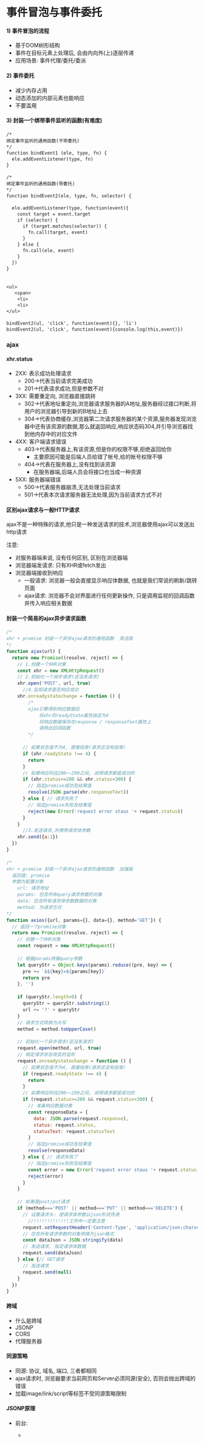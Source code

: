 # 事件冒泡与事件委托

#### 1) 事件冒泡的流程

- 基于DOM树形结构
- 事件在目标元素上处理后, 会由内向外(上)逐层传递
- 应用场景: 事件代理/委托/委派

#### 2) 事件委托

- 减少内存占用
- 动态添加的内部元素也能响应
- 不要滥用

#### 3) 封装一个绑带事件监听的函数(有难度)

```
/* 
绑定事件监听的通用函数(不带委托)
*/
function bindEvent1 (ele, type, fn) {
  ele.addEventListener(type, fn)
}

/* 
绑定事件监听的通用函数(带委托)
*/
function bindEvent2(ele, type, fn, selector) {

  ele.addEventListener(type, function(event){
    const target = event.target
    if (selector) {
      if (target.matches(selector)) {
        fn.call(target, event)
      } 
    } else {
      fn.call(ele, event)
    }
  })
}


<ul>
   <span>
    <li>
    <li>
</ul>
    
bindEvent2(ul, 'click', function(event){}, 'li')
bindEvent2(ul, 'click', function(event){console.log(this,event)})
```

### ajax

#### xhr.status

- 2XX: 表示成功处理请求
  - 200->代表当前请求完美成功
  - 201->代表请求成功,但是参数不对
- 3XX: 需要重定向, 浏览器直接跳转
  - 302->代表地址重定向,浏览器请求服务器的A地址,服务器经过接口判断,将用户的浏览器引导到新的B地址上去
  - 304->代表协商缓存,浏览器第二次请求服务器的某个资源,服务器发现浏览器中还有该资源的数据,那么就返回响应,响应状态码304,并引导浏览器找到他内存中的对应文件
- 4XX: 客户端请求错误
  - 403->代表服务器上,有该资源,但是你的权限不够,拒绝返回给你
    - 主要原因可能是后端人员给错了帐号,给的帐号权限不够
  - 404->代表在服务器上,没有找到该资源
    - 在服务器端,后端人员会将接口也当成一种资源
- 5XX: 服务器端错误
  - 500->代表服务器崩溃,无法处理当前请求
  - 501->代表本次请求服务器无法处理,因为当前请求方式不对

#### 区别ajax请求与一般HTTP请求

ajax不是一种特殊的请求,他只是一种发送请求的技术,浏览器使用ajax可以发送出http请求

注意:

- 对服务器端来说, 没有任何区别, 区别在浏览器端
- 浏览器端发请求: 只有XHR或fetch发出
- 浏览器端接收到响应
  - 一般请求: 浏览器一般会直接显示响应体数据, 也就是我们常说的刷新/跳转页面
  - ajax请求: 浏览器不会对界面进行任何更新操作, 只是调用监视的回调函数并传入响应相关数据

#### 封装一个简易的ajax异步请求函数

```js
/* 
xhr + promise 封装一个异步ajax请求的通用函数  简洁版
*/
function ajax(url) {
  return new Promise((resolve, reject) => {
    // 1.创建一个XHR对象
    const xhr = new XMLHttpRequest()
    // 2.初始化一个异步请求(还没发请求)
    xhr.open('POST', url, true)
      //4.监视请求是否响应成功
    xhr.onreadystatechange = function () { 
        /*
        ajax引擎得到响应数据后
        	将xhr的readyState属性指定为4
        	将响应数据保存在response / responseText属性上
        	调用此回调函数
        */
        
      // 如果状态值不为4, 直接结束(请求还没有结束)
      if (xhr.readyState !== 4) {
        return
      }
      // 如果响应码在200~~299之间, 说明请求都是成功的
      if (xhr.status>=200 && xhr.status<300) {
        // 指定promise成功及结果值
        resolve(JSON.parse(xhr.responseText))
      } else { // 请求失败了
        // 指定promise失败及结果值
        reject(new Error('request error staus '+ request.status))
      }
    }
      //3.发送请求,并携带请求体参数
    xhr.send({a:1})
  })
}

/* 
xhr + promise 封装一个异步ajax请求的通用函数  加强版
  返回值: promise
  参数为配置对象
    url: 请求地址
    params: 包含所有query请求参数的对象
    data: 包含所有请求体参数数据的对象
    method: 为请求方式
*/
function axios({url, params={}, data={}, method='GET'}) {
  // 返回一个promise对象
  return new Promise((resolve, reject) => {
    // 创建一个XHR对象
    const request = new XMLHttpRequest()
    
    // 根据params拼接query参数
    let queryStr = Object.keys(params).reduce((pre, key) => {
      pre += `&${key}=${params[key]}`
      return pre
    }, '')
    
    if (queryStr.length>0) {
      queryStr = queryStr.substring(1)
      url += '?' + queryStr
    }
    // 请求方式转换为大写
    method = method.toUpperCase()
    
    // 初始化一个异步请求(还没发请求)
    request.open(method, url, true)
    // 绑定请求状态改变的监听
    request.onreadystatechange = function () {
      // 如果状态值不为4, 直接结束(请求还没有结束)
      if (request.readyState !== 4) {
        return
      }
      // 如果响应码在200~~299之间, 说明请求都是成功的
      if (request.status>=200 && request.status<300) {
        // 准备响应数据对象
        const responseData = {
          data: JSON.parse(request.response),
          status: request.status,
          statusText: request.statusText
        }
        // 指定promise成功及结果值
        resolve(responseData)
      } else { // 请求失败了
        // 指定promise失败及结果值
        const error = new Error('request error staus '+ request.status)
        reject(error)
      }
    }

    // 如果是post/put请求
    if (method==='POST' || method==='PUT' || method==='DELETE') {
      // 设置请求头: 使请求体参数以json形式传递
        //!!!!!!!!!!!!!工作中一定要注意
      request.setRequestHeader('Content-Type', 'application/json;charset=utf-8')
      // 包含所有请求参数的对象转换为json格式
      const dataJson = JSON.stringify(data)
      // 发送请求, 指定请求体数据
      request.send(dataJson)
    } else {// GET请求
      // 发送请求
      request.send(null)
    }
  })
}
```



#### 跨域

- 什么是跨域
- JSONP
- CORS
- 代理服务器



#### 同源策略

- 同源: 协议, 域名, 端口, 三者都相同
- ajax请求时, 浏览器要求当前网页和Server必须同源(安全), 否则会抛出跨域的错误
- 加载image/link/script等标签不受同源策略限制

#### JSONP原理

- 前台:

  - <script src="目标url?callback=fn" />

  - 接收响应数据的函数: function fn (data) {}

- 后台

  - 处理请求, 产生需要返回的数据data
  - 读取callback请求参数得到前台处理响应数据的函数名fn
  - 返回执行函数fn的js代码: 'fn && fn(data)'

- 不足

  - 只能处理GET请求
  - 每个请求在后台都要做处理, 麻烦

  ```js
  // 发送jsonp请求的函数
  function jsonp() {
      var script = document.createElement('script')
      script.type = 'text/javascript'
      // 传参并指定回调执行函数为backFn
      script.src = 'http://localhost:4000/getUserInfo?id=100&callback=fn'
      document.body.appendChild(script)
  }

  // 回调函数, 接收响应数据
  function fn(data) {
  	console.log(data)
  }
  ```


#### CORS原理

- 后台: 返回允许浏览器在某个域上发送跨域请求的相关响应头

```js
// 使用cors, 允许跨域, 且允许携带跨域cookie
app.use(function (req, res, next) {
  // console.log('----')
  // 允许跨域的地址
  res.header('Access-Control-Allow-Origin', 'http://localhost:5500')  // 不要是*
  // 允许携带凭证(也就是cookie)
  res.header('Access-Control-Allow-Credentials', 'true')
  // 允许跨域的请求头
  res.set("Access-Control-Allow-Headers", "Content-Type")
  // 放行
  next()
})
```

- 前台: 不需要做特别任何处理

```js
axios.defaults.withCredentials = true // 允许携带cookie
xhr.withCredentials = true
```

#### 代理服务器

- 开发环境: 利用webpack-dev-server中的http-proxy-middle  进行正向代理
  - vue脚手架项目
  - react脚手架项目
  - 自定义webpack配置
  - 直接使用http-proxy-middle配置
- 生产环境: 利用nginx进行反向代理
- https://www.cnblogs.com/taostaryu/p/10547132.html



#### 使用axios发送ajax请求

```js
axios(url)
axios({
    method: '',
    url: '',  // 如果有params参数必须拼接在url中
    params: {}, // query参数
    data: {} // 请求体参数
})
axios.get(url, {配置})
axios.post(url, data, {配置})
axios.put(url, data, {配置})
axios.delete(url, {配置})

const ajax = axios.create({
    baseURL: '/api',
    timeout: 20000,
})

ajax.interceptors.request.use((config) => {
   	// 添加请求头
    config.headers['token'] = token值
    return config // 必须返回config
})

xhr.send()

ajax.interceptors.response.use(
    response => {
        // return response
        return response.data
    },
    error => {
        
    }
)


ajax({}).then(data => {
    
})


Promise.resolve(config)
    .then((config) => {  // 请求拦截器的回调
    	return config
	})  
    .then((config) => { // 用来发ajax的回调
        return new Promise((resolve, reject) => {
            // 根据config使用xhr发请求
            resolve(response)
        })
    })
	.then(   // 响应拦截器
        (response) => {
            return response.data
        }, 
        (error) => {
            
        }
	)
	.then((data) => { // 最终发具体请求的成功回调
    
	})
```

#### axios二次封装

1. 配置通用的基础路径和超时时间
   1. 基础路径可以延伸到proxy规则以及跨域相关内容
   2. 超时时间可以延伸到请求并发数量上
      1. Chrome和Firefox的请求最大并发数**6个**
      2. 平常开发中,最大超时时间我们都会配置为**5s,10s,20s**等
2. 显示请求进度条
   1. 显示进度条: 请求拦截器回调
   2. 结束进度条: 响应拦截器回调
3. 成功返回的数据不再是response, 而直接是响应体数据response.data
4. 统一处理请求错误, 具体请求也可以选择处理或不处理
5. 每个请求自动携带userTempId的请求头: 在请求拦截器中实现
6. 如果当前有token, 自动携带token的请求头
   1. **如果一个用户既有uuid,又有token,那么服务器那边就会将两个购物车合并成一个进行显示**
7. 对token过期的错误进行处理

```js
import axios from 'axios'
import NProgress from 'nprogress'
import 'nprogress/nprogress.css'
import store from '@/store'
import router from '@/router'

NProgress.configure({ showSpinner: false }) // 隐藏右侧的旋转进度条

// 创建instance
const instance = axios.create({
  // baseURL: 'http://182.92.128.115/api',
  baseURL: '/api',
  timeout: 20000
})

// 指定请求拦截器
instance.interceptors.request.use(config => {
  // 显示进度条: 请求拦截器回调
  NProgress.start()

  /* 每个请求自动携带userTempId的请求头: 在请求拦截器中实现 */
  const userTempId = store.state.user.userTempId
  config.headers.userTempId = userTempId
  
  /* 6. 如果当前有token, 自动携带token的请求头 */
  const token = store.state.user.token
  if (token) {
    config.headers.token = token
  }
  
  return config // 必须返回config
}) 


// 指定响应拦截器
instance.interceptors.response.use(
  response => { // 成功的回调
    // 结束进度条: 响应拦截器回调
    NProgress.done()
    // 成功返回的数据不再是response, 而直接是响应体数据response.data
    return response.data
  },

  async error => { // 失败的回调
    // 结束进度条: 响应拦截器回调
    NProgress.done()

    // 统一处理请求错误, 具体请求也可以选择处理或不处理
    // alert('请求出错: ' + error.message||'未知错误')

    // 取出响应对象
    const { response } = error
    // 如果是请求处理出错
    if (response && response.status) {
      // 401说明token非法
      if (response.status === 401) {
        // 如果当前没在登陆页
        if (router.currentRoute.path!=='/login') {
          // 分发action去清除用户token信息
          await store.dispatch('logout')
          // 跳转到登陆页面
          router.replace('/login')
          // 提示
          message.error('登陆已过期, 请重新登陆')
        }
      } else {
        message.error('请求出错: ' + error.message||'未知错误')
      }
    } else if (!response) { // 网络连接不上服务器
      message.error('您的网络发生异常，无法连接服务器')
    }

    // throw error
    return Promise.reject(error) // 将错误向下传递
  }
)

// 向外暴露instance
export default instance
```



#### Restless API 与 Restful API

- Restless API  

  - 传统的API, 把每个url当作一个功能操作,例如:/deleteUser,/addUser,/getUser
  - 同一个url, 后台只进行CRUD的某一种操作
  - 请求方式不决定请求的CRUD操作
  - 一个请求路径只对应一个操作
  - 一般只有GET/POST

- Restful API 

  - 新式的API, 把每个url当作一个唯一资源,/users
  - 同一个url, 可以通过不同类型的请求对后台资源数据进行CRUD四种操作
  - 请求方式来决定了请求在后台进行CRUD的哪种操作
    - GET: 查询
    - POST: 添加
    - PUT: 更新
    - DELETE: 删除
  - 同一个请求路径可以进行多个操作
  - 请求方式会用到GET/POST/PUT/DELETE

- 测试: 可以使用json-server快速搭建模拟的rest api 接口


### 前端数据存储

#### 存储方式

- cookie
- sessionStorage
- localStorage

#### cookie

- 本身用于浏览器和Server通讯
- 被 "借用" 到本地存储
- 可用document.cookie读取或保存
- 可以利用cookies工具库简化编码



#### cookie的缺点

- 存储大小有限, 最大4KB
- http请求时会自动发送给服务器, 增加了请求的数据量
- 原生的操作语法不太方便操作cookie
- 浏览器可以设置禁用
- 服务器可以禁止浏览器读取和修改cookie



#### localStorage与sessionStorage

- 相同点:
  - 纯浏览器端存储, 大小不受限制, 请求时不会自动携带
  - 只能保存文本, 如果是对象或数组, 需要转换为JSON
  - API相同:
    - setItem(key, value)
    - getItem(key)
    - removeItem(key)
  - 浏览器不能禁用
- 不同点:
  - localStorage保存在本地文件中, 除非编码或手动删除, 否则一直存在
  - sessionStorage数据保存在当前会话内存中, 关闭浏览器则清除



#### 区别cookie 与 localStorage和sessionStorage

- 容量
- 存储位置
- 生命周期
- 请求时是否自动携带
- 浏览器是否可禁用
- 使用场景

#### 区别cookie与session

- cookie保存在浏览器端(前台可以操作)
- session保存在服务器端(前台不能操作)
- session依赖于cookie(session的id以cookie的形式保存在浏览器端)


### 从输入url到渲染出页面的整个过程

1. DNS 解析

- 浏览器 DNS 缓存
- 计算机 DNS 缓存
- 路由器 DNS 缓存
- 网络运营商 DNS 缓存
- 递归查询

2. TCP 链接：TCP 三次握手  ===> 建立连接

- 客户端发送服务端：我准备好了，请你准备一下
- 服务端发送客户端：我也准备好了，请你确认一下
- 客户端发送服务端：确认完毕

![TCP三次握手_通俗版](.\images\TCP三次握手_通俗版.jpeg)

3. 发送请求

- 将请求报文发送过去

4. 返回响应

- 将响应报文发送过来

5. 解析渲染页面

- 遇到 HTML，调用 HTML 解析器，解析成 DOM 树
- 遇到 CSS，调用 CSS 解析器，解析成 CSSOM 树
- 遇到 JS，调用 JS 解析器，解析 JS 代码
  - 可能要修改元素节点，重新调用 HTML 解析器，解析更新DOM 树
  - 可能要修改样式节点，重新调用 CSS 解析器，解析更新 CSSOM 树
- 将 DOM + CSSOM = Render Tree
- layout 布局(排版)：计算元素的位置和大小信息
- render 渲染：将颜色/文字/图片等渲染上去

6. 断开链接：TCP 四次挥手
   (断开请求链接 2 次, 断开响应链接 2 次)

- 客户端发送服务端：请求数据发送完毕，可以断开了
- 服务端发送客户端：请求数据接受完毕，可以断开了
- 服务端发送客户端：响应数据发送完毕，可以断开了
- 客户端发送服务端：响应数据接受完毕，可以断开了

![四次挥手_通俗版](.\images\四次挥手_通俗版.jpeg)





### 手写代码

#### 函数的call() / apply() / bind()

```js
/* 
自定义函数对象的call方法
*/
function call (fn, obj, ...args) {
  // 如果传入的是null/undefined, this指定为window
  if (obj===null || obj===undefined) {
    obj = obj || window
  }
  // 给obj添加一个方法: 属性名任意, 属性值必须当前调用call的函数对象
  obj.tempFn = fn
  // 通过obj调用这个方法
  const result = obj.tempFn(...args)
  // 删除新添加的方法
  delete obj.tempFn
  // 返回函数调用的结果
  return result
}

/* 
自定义函数对象的apply方法
*/
function apply (fn, obj, args) {
  // 如果传入的是null/undefined, this指定为window
  if (obj===null || obj===undefined) {
    obj = obj || window
  }
  // 给obj添加一个方法: 属性名任意, 属性值必须当前调用call的函数对象
  obj.tempFn = fn
  // 通过obj调用这个方法
  const result = obj.tempFn(...args)
  // 删除新添加的方法
  delete obj.tempFn
  // 返回函数调用的结果
  return result
}

/* 
  自定义函数对象的bind方法
  重要技术:
    高阶函数
    闭包
    call()
    三点运算符
*/
function bind (fn, obj, ...args) {
  if (obj===null || obj===undefined) {
    obj = obj || window
  }
  
  return function (...args2) {
    return call(fn, obj, ...args, ...args2)
  }
}
```



#### 函数的节流(throttle)与防抖(debounce)

```js
/* 
实现函数节流的函数
	节流
		在一段时间之内,连续触发多次操作,那么第一次会生效,后续操作都会失效
	防抖
		在一段时间之内,连续触发多次操作,那么最后一次会生效,之前的操作都会失效
		在开启下一个任务的同时,会取消上一次任务
		
     对比
		函数执行速度
			节流执行函数会更快,是立即执行
			防抖执行函数会更慢,他有一段延迟时间
        数据时效性
        	节流获取到的数据是第一次的数据(旧数据)
        	防抖获取到的数据是最后一次的数据(最新数据)
        	
      使用场景
      	节流->登录帐号的按钮(一段时间之内只允许发送一次请求)
      	防抖->搜索框的单词联想功能(会以最后一次输入的内容来发送请求)
*/

function throttle(callback, delay) {
  let start = 0 // 必须保存第一次点击立即调用
  return function (event) { // 事件回调函数
    // this是发生事件的dom元素
    console.log('throttle 事件')
    const current = Date.now()
    if (current - start > delay) { // 从第2次点击开始, 需要间隔时间超过delay
      callback.call(this, event)
      // 将当前时间指定为start, ==> 为后面的比较做准备
      start = current
    }
  }
}


/* 
实现函数防抖的函数
*/
function debounce(callback, delay) {
  return function (event) {
    console.log('debounce 事件...')
    
    // 清除待执行的定时器任务
    if (callback.timeoutId) {
      clearTimeout(callback.timeoutId)
    }
    // 每隔delay的时间, 启动一个新的延迟定时器, 去准备调用callback
    callback.timeoutId = setTimeout(() => {
      callback.call(this, event)
      // 如果定时器回调执行了, 删除标记
      delete callback.timeoutId
    }, delay)
  }
}
```



#### 数组去重(unique)

```js
/*
方法1: 利用forEach()和indexOf()
  说明: 本质是双重遍历, 效率差些
*/
function unique1 (array) {
  const arr = []
  array.forEach(item => {
    if (arr.indexOf(item)===-1) { // 内部在遍历判断出来的
      arr.push(item)
    }
  })
  return arr
}

/*
方法2: 利用forEach() + 对象容器
  说明: 只需一重遍历, 效率高些
*/
function unique2 (array) {
  const arr = []
  const obj = {}
  array.forEach(item => {
    if (!obj.hasOwnProperty(item)) {// 不用遍历就能判断出是否已经有了
      obj[item] = true
      arr.push(item)
    }
  })
  return arr
}

/*
方法3: 利用ES6语法
    1). from + Set
    2). ... + Set
    说明: 编码简洁
*/
function unique3 (array) {
  // return Array.from(new Set(array))
  return [...new Set(array)]
}
```



#### 数组扁平化(flatten) 

```js
/* 
数组扁平化: 取出嵌套数组(多维)中的所有元素放到一个新数组(一维)中
  如: [1, [3, [2, 4]]]  ==>  [1, 3, 2, 4]
*/

/*
方法一: 递归 + reduce() + concat()
*/
function flatten1 (array) {

  return array.reduce((pre, item) => {
    if (Array.isArray(item) && item.some((cItem => Array.isArray(cItem)))) {
      return pre.concat(flatten1(item))
    } else {
      return pre.concat(item)
    }
  }, [])
}

/*
方法二: ... + some() + concat()
*/
function flatten2 (array) {

  let arr = [].concat(...array)
  while (arr.some(item => Array.isArray(item))) {
    arr = [].concat(...arr)
  }
  return arr
}
```



#### 深拷贝

```js
/* 
深度克隆
1). 大众乞丐版
    问题1: 函数属性会丢失
    问题2: 循环引用会出错
2). 面试基础版本
    解决问题1: 函数属性还没丢失
3). 面试加强版本
    解决问题2: 循环引用正常
4). 面试加强版本2(优化遍历性能)
    数组: while | for | forEach() 优于 for-in | keys()&forEach() 
    对象: for-in 与 keys()&forEach() 差不多
*/

const obj = {
    a: {
        
    },
    b: [],
    fn: function (){}
}
obj.a.c = obj.b
obj.b[0] = obj.a
/* 
1). 大众乞丐版
  问题1: 函数属性会丢失
  问题2: 循环引用会出错
*/
export function deepClone1(target) {
  return JSON.parse(JSON.stringify(target))
}

/* 
获取数据的类型字符串名
*/
function getType(data) {
  return Object.prototype.toString.call(data).slice(8, -1)  // -1代表最后一位
    // [object Array]  ===> Array  [object Object] ==> Object
}

/*
2). 面试基础版本
  解决问题1: 函数属性还没丢失
*/
function deepClone2(target) {
  const type = getType(target)

  if (type==='Object' || type==='Array') {
    const cloneTarget = type === 'Array' ? [] : {}
    for (const key in target) {
      if (target.hasOwnProperty(key)) {
        cloneTarget[key] = deepClone2(target[key])
      }
    }
    return cloneTarget
  } else {
    return target
  }
}

/* 
3). 面试加强版本
  解决问题2: 循环引用正常
*/
function deepClone3(target, map = new Map()) {
  const type = getType(target)
  if (type==='Object' || type==='Array') {
     // 从map容器取对应的clone对象
    let cloneTarget = map.get(target)
    // 如果有, 直接返回这个clone对象
    if (cloneTarget) {
      return cloneTarget
    }
    cloneTarget = type==='Array' ? [] : {}
    // 将clone产生的对象保存到map容器
    map.set(target, cloneTarget)
    for (const key in target) {
      if (target.hasOwnProperty(key)) {
        cloneTarget[key] = deepClone3(target[key], map)
      }
    }
    return cloneTarget
  } else {
    return target
  }
}

/* 
4). 面试加强版本2(优化遍历性能)
    数组: while | for | forEach() 优于 for-in | keys()&forEach() 
    对象: for-in 与 keys()&forEach() 差不多
*/
function deepClone4(target, map = new Map()) {
  const type = getType(target)
  if (type==='Object' || type==='Array') {
    let cloneTarget = map.get(target)
    if (cloneTarget) {
      return cloneTarget
    }

    if (type==='Array') {
      cloneTarget = []
      map.set(target, cloneTarget)
      target.forEach((item, index) => {
        cloneTarget[index] = deepClone4(item, map)
      })
    } else {
      cloneTarget = {}
      map.set(target, cloneTarget)
      Object.keys(target).forEach(key => {
        cloneTarget[key] = deepClone4(target[key], map)
      })
    }

    return cloneTarget
  } else {
    return target
  }
}
```



#### 自定义new和instanceof工具函数

```js
/* 
自定义new工具函数
  语法: newInstance(Fn, ...args)
  功能: 创建Fn构造函数的实例对象
  实现: 创建空对象obj, 调用Fn指定this为obj, 返回obj
*/
function newInstance(Fn, ...args) {
  // 创建一个新的对象
  const obj = {}
  // 执行构造函数
  const result = Fn.apply(obj, args) // 相当于: obj.Fn()
  // 如果构造函数执行的结果是对象, 返回这个对象
  if (result instanceof Object) {
    return result
  }
  // 如果不是, 返回新创建的对象
  obj.__proto__.constructor = Fn // 让原型对象的构造器属性指向Fn
  
  return obj
}

/* 
自定义instanceof工具函数: 
  语法: myInstanceOf(obj, Type)
  功能: 判断obj是否是Type类型的实例
  实现: Type的原型对象是否是obj的原型链上的某个对象, 如果是返回true, 否则返回false
*/
function myInstanceOf(obj, Type) {
  // 得到原型对象
  let protoObj = obj.__proto__

  // 只要原型对象存在
  while(protoObj) {
    // 如果原型对象是Type的原型对象, 返回true
    if (protoObj === Type.prototype) {
      return true
    }
    // 指定原型对象的原型对象
    protoObj = protoObj.__proto__
  }

  return false
}
```

#### 字符串处理

```js
/* 
1. 字符串倒序: reverseString(str)  生成一个倒序的字符串
2. 字符串是否是回文: palindrome(str) 如果给定的字符串是回文，则返回 true ；否则返回 false
3. 截取字符串: truncate(str, num) 如果字符串的长度超过了num, 截取前面num长度部分, 并以...结束
*/

/* 
1. 字符串倒序: reverseString(str)  生成一个倒序的字符串
*/
function reverseString(str) {
  // return str.split('').reverse().join('')
  // return [...str].reverse().join('')
  return Array.from(str).reverse().join('')
}

/* 
2. 字符串是否是回文: palindrome(str) 如果给定的字符串是回文，则返回 true ；否则返回 false
*/
function palindrome(str) {
  return str === reverseString(str)
}

/* 
3. 截取字符串: truncate(str, num) 如果字符串的长度超过了num, 截取前面num长度部分, 并以...结束
*/
function truncate(str, num) {
  return str.length > num ? str.slice(0, num) + '...' : str
}
```



#### 简单排序: 冒泡 / 选择 / 插入

```js
/* 
冒泡排序的方法
*/
function bubbleSort (array) {
  // 1.获取数组的长度
  var length = array.length;

  // 2.反向循环, 因此次数越来越少
  for (var i = length - 1; i >= 0; i--) {
    // 3.根据i的次数, 比较循环到i位置
    for (var j = 0; j < i; j++) {
      // 4.如果j位置比j+1位置的数据大, 那么就交换
      if (array[j] > array[j + 1]) {
        // 交换
        // const temp = array[j+1]
        // array[j+1] = array[j]
        // array[j] = temp
        [array[j + 1], array[j]] = [array[j], array[j + 1]];
      }
    }
  }

  return arr;
}

/* 
选择排序的方法
*/
function selectSort (array) {
  // 1.获取数组的长度
  var length = array.length

  // 2.外层循环: 从0位置开始取出数据, 直到length-2位置
  for (var i = 0; i < length - 1; i++) {
    // 3.内层循环: 从i+1位置开始, 和后面的内容比较
    var min = i
    for (var j = min + 1; j < length; j++) {
      // 4.如果i位置的数据大于j位置的数据, 记录最小的位置
      if (array[min] > array[j]) {
        min = j
      }
    }
    if (min !== i) {
      // 交换
      [array[min], array[i]] = [array[i], array[min]];
    }
  }

  return arr;
}

/* 
插入排序的方法
*/
function insertSort (array) {
  // 1.获取数组的长度
  var length = array.length

  // 2.外层循环: 外层循环是从1位置开始, 依次遍历到最后
  for (var i = 1; i < length; i++) {
    // 3.记录选出的元素, 放在变量temp中
    var j = i
    var temp = array[i]

    // 4.内层循环: 内层循环不确定循环的次数, 最好使用while循环
    while (j > 0 && array[j - 1] > temp) {
      array[j] = array[j - 1]
      j--
    }

    // 5.将选出的j位置, 放入temp元素
    array[j] = temp
  }

  return array
}
```

